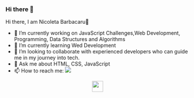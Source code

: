 ### Hi there 👋

<!--
**nicoleta2812/nicoleta2812** is a ✨ _special_ ✨ repository because its `README.md` (this file) appears on your GitHub profile.
- 😄 Pronouns: ...
- 🤔 I’m looking for help with ...
- ⚡ Fun fact: ...
Here are some ideas to get you started:-->
Hi there, I am Nicoleta Barbacaru👋
- 🔭 I’m currently working on JavaScript Challenges,Web Development, Programming, Data Structures and Algorithms
- 🌱 I’m currently learning Wed Development
- 👯 I’m looking to collaborate with experienced developers who can guide me in my journey into tech.
- 💬 Ask me about HTML, CSS, JavaScript
- 📫 How to reach me: <a href="https://www.linkedin.com/in/nicoleta-barbacaru/" target="_blank"><img src="https://img.shields.io/badge/LinkedIn-blue?logo=linkedin&logoColor=white&style=for-the-badge"></a>

<p align="center">
  <a href="https://www.linkedin.com/in/nicoleta-barbacaru/" target="_blank"><img src="https://cdn.jsdelivr.net/npm/simple-icons@3.13.0/icons/linkedin.svg" height="30" widht="30"><a/>
</p>
